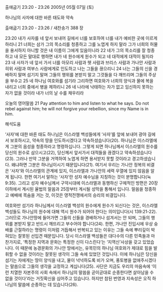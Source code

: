 출애굽기 23:20 - 23:26 
2005년 05월 07일 (토)

하나님의 사자에 대한 바른 태도와 약속



출애굽기 23:20 - 23:26 / 새찬송가 388 장


23:20 내가 사자를 네 앞서 보내어 길에서 너를 보호하여 너를 내가 예비한 곳에 이르게 하리니 21 너희는 삼가 그의 목소리를 청종하고 그를 노엽게 하지 말라 그가 너희의 허물을 용서하지 아니할 것은 내 이름이 그에게 있음이니라 22 네가 그의 목소리를 잘 청종하고 내 모든 말대로 행하면 내가 네 원수에게 원수가 되고 네 대적에게 대적이 될지라 23 내 사자가 네 앞서 가서 너를 아모리 사람과 헷 사람과 브리스 사람과 가나안 사람과 히위 사람과 여부스 사람에게로 인도하고 나는 그들을 끊으리니 24 너는 그들의 신을 경배하지 말며 섬기지 말며 그들의 행위를 본받지 말고 그것들을 다 깨뜨리며 그들의 주상을 부수고 25 네 하나님 여호와를 섬기라 그리하면 여호와가 너희의 양식과 물에 복을 내리고 너희 중에서 병을 제하리니 26 네 나라에 낙태하는 자가 없고 임신하지 못하는 자가 없을 것이라 내가 너의 날 수를 채우리라 

오늘의 영어말씀 
21 Pay attention to him and listen to what he says. Do not rebel against him; he will not forgive your rebellion, since my Name is in him.

해석도움





‘사자’에 대한 바른 태도 
하나님은 이스라엘 백성들에게 ‘사자’를 앞에 보내어 광야 길에서 보호하시고, 약속의 땅을 인도하시겠다고 약속하셨습니다(20). 하나님은 이스라엘에게 그분의 음성을 청종하라고 명령하십니다. 그렇게 되면 하나님께서 이스라엘의 원수를 당신의 원수로 삼으시고(22), 당신께서 앞서가서 대적들을 끊겠다고 약속하셨습니다(23). 그러나 만약 그분을 거역하여 노엽게 하면 용서받지 못할 것이라고 경고하셨습니다. 왜냐하면 그분은 하나님이시기 때문입니다(21). 여기서 우리는 가나안 정복의 비결은 ‘사자’와 이스라엘의 관계에 있지, 이스라엘과 가나안의 세력 우열에 있지 않음을 알게 됩니다. 한편 여기서 말하는 ‘사자’란 성자 예수님을 지칭하는 것이 분명합니다(눅 9:35). 그리고 성자 예수님께서 구약시대에 이스라엘과 동행하신 구체적인 방편은 20장 이하에서 계시된 율법의 말씀과 25장부터 계시될 성막을 통해서 입니다. 말씀을 청종하고 예배에 목숨을 거는 것, 이것은 영적전쟁에서의 승리의 비결입니다. 

여호와만 섬기라 
하나님께서 이스라엘 백성의 원수에게 원수가 되신다는 것은, 이스라엘 백성들도 하나님의 원수에 대해 역시 원수가 되어야 한다는 의미입니다(시 139:21-22). 그러므로 가나안땅에 들어가면 그들의 신들을 경배하거나 섬겨서는 안 되며, 그들의 행위를 본받지 말고 반드시 깨뜨리고 부수어야 합니다(24). 한편, 가나안 진입시에 우상 숭배를 근절하라는 명령이 이처럼 거듭해서 반복되고 있는 이유는 그들 속에 뿌리깊이 박혀있는 잘못된 선입견 때문입니다. 당시 이스라엘 백성들은 대다수의 다른 민족들과 마찬가지로, ‘특정한 지역과 문화는 특정한 신이 다스린다’는 ‘지역신’사상을 갖고 있었습니다. 이 때문에 농경문화의 가나안 땅에서는, 유목민의 하나님 여호와가 제대로 힘을 발휘할 수 없을 것이라는 잘못된 생각이 그들 속에 있었던 것입니다. 이에 하나님은 당신을 섬기는 자에게는 땅이 양식을 내고, 물이 넉넉하도록 비가 오며, 풍토병을 없애주시겠다는 말씀으로 그들의 생각을 교정하고 계십니다(25). 사단은 지금도 우리의 마음속에 ‘이런 치열한 자본주의 사회 속에서 하나님의 말씀을 곧이곧대로 순종한다면 살아남을 수 없을 것이다’라는 거짓확신을 심어주고 있습니다. 하지만 참된 번영과 지속성은 오직 하나님의 말씀에 순종하는 데 있습니다(26).